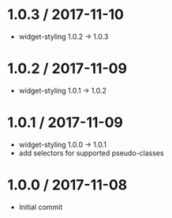 
1.0.3 / 2017-11-10
==================

 * widget-styling 1.0.2 -> 1.0.3

1.0.2 / 2017-11-09
==================

 * widget-styling 1.0.1 -> 1.0.2

1.0.1 / 2017-11-09
==================

 * widget-styling 1.0.0 -> 1.0.1
 * add selectors for supported pseudo-classes

1.0.0 / 2017-11-08
==================

 * Initial commit


